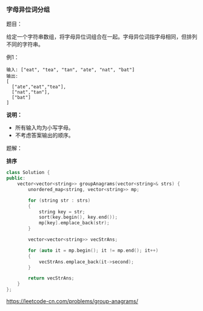 ### 字母异位词分组

题目：

给定一个字符串数组，将字母异位词组合在一起。字母异位词指字母相同，但排列不同的字符串。



例1：

```
输入: ["eat", "tea", "tan", "ate", "nat", "bat"]
输出:
[
  ["ate","eat","tea"],
  ["nat","tan"],
  ["bat"]
]
```



**说明：**

- 所有输入均为小写字母。
- 不考虑答案输出的顺序。



题解：

**排序**

```c++
class Solution {
public:
    vector<vector<string>> groupAnagrams(vector<string>& strs) {
		unordered_map<string, vector<string>> mp;

		for (string str : strs)
		{
			string key = str;
			sort(key.begin(), key.end());
			mp[key].emplace_back(str);
		}

		vector<vector<string>> vecStrAns;

		for (auto it = mp.begin(); it != mp.end(); it++)
		{
			vecStrAns.emplace_back(it->second);
		}

		return vecStrAns;
    }
};
```



https://leetcode-cn.com/problems/group-anagrams/